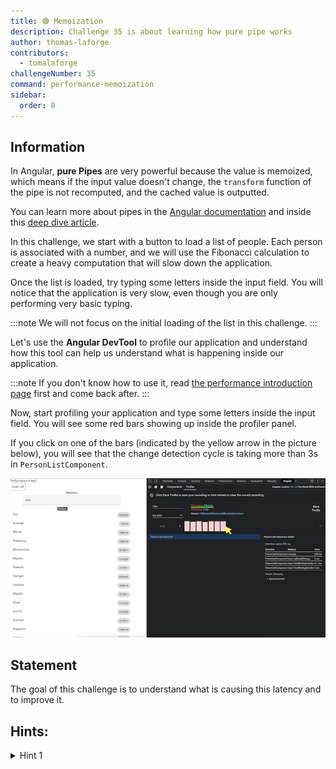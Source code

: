 ```yaml
---
title: 🟢 Memoization
description: Challenge 35 is about learning how pure pipe works
author: thomas-laforge
contributors:
  - tomalaforge
challengeNumber: 35
command: performance-memoization
sidebar:
  order: 8
---
```


## Information

In Angular, <b>pure Pipes</b> are very powerful because the value is memoized, which means if the input value doesn't change, the `transform` function of the pipe is not recomputed, and the cached value is outputted.

You can learn more about pipes in the [Angular documentation](https://angular.dev/guide/pipes) and inside this [deep dive article](https://medium.com/ngconf/deep-dive-into-angular-pipes-c040588cd15d).

In this challenge, we start with a button to load a list of people. Each person is associated with a number, and we will use the Fibonacci calculation to create a heavy computation that will slow down the application.

Once the list is loaded, try typing some letters inside the input field. You will notice that the application is very slow, even though you are only performing very basic typing.

:::note
We will not focus on the initial loading of the list in this challenge.
:::

Let's use the <b>Angular DevTool</b> to profile our application and understand how this tool can help us understand what is happening inside our application.

:::note
If you don't know how to use it, read [the performance introduction page](/challenges/performance/) first and come back after.
:::

Now, start profiling your application and type some letters inside the input field. You will see some red bars showing up inside the profiler panel.

If you click on one of the bars (indicated by the yellow arrow in the picture below), you will see that the change detection cycle is taking more than 3s in `PersonListComponent`.

![profiler record](../../../../assets/performance/35/memoize-profiler.png 'Profiler Record')

## Statement

The goal of this challenge is to understand what is causing this latency and to improve it.

## Hints:

<details>
  <summary>Hint 1</summary>

Use `Pipes` to memoize the Fibonnaci computation.

</details>
